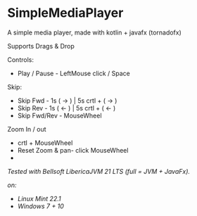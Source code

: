 # SimpleMediaPlayer
A simple media player, made with kotlin + javafx (tornadofx)

Supports Drags & Drop

Controls:

- Play / Pause    -   LeftMouse click / Space

Skip:

- Skip Fwd        -   1s  ( -> ) | 5s  crtl + ( -> )
- Skip Rev        -   1s  ( <- ) | 5s  crtl + ( <- )
- Skip Fwd/Rev    -   MouseWheel

Zoom In / out
-   crtl + MouseWheel
- Reset Zoom & pan-   click MouseWheel
- 
*Tested with Bellsoft LibericaJVM 21 LTS (full = JVM + JavaFx).*

*on:*
- *Linux Mint 22.1*
- *Windows 7 + 10*
